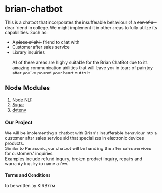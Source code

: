 # brian-chatbot
This is a chatbot that incorporates the insufferable behaviour of a ~~son of a -~~ dear friend in college.
We might implement it in other areas to fully utilize its capabilities. Such as:
- A ~~piece of shi-~~ friend to chat with
- Customer after sales service
- Library inquiries
<br><br>
All of these areas are highly suitable for the Brian ChatBot due to its amazing communication abilities
that will leave you in tears of ~~pain~~ joy after you`ve poured your heart out to it.

## Node Modules
1. [Node NLP](https://github.com/axa-group/nlp.js)
2. [Sugar](https://www.npmjs.com/package/sugar#documentation)
3. [dotenv](https://www.npmjs.com/package/dotenv)

### Our Project
We will be implementing a chatbot with Brian's insufferable behaviour into a customer after sales service aid that specializes in electronic devices products.<br>
Similar to Panasonic, our chatbot will be handling the after sales services for customers' inquiries.<br>
Examples include refund inquiry, broken product inquiry, repairs and warranty inquiry to name a few.

#### Terms and Conditions
to be written by KIRBYᴛᴍ
